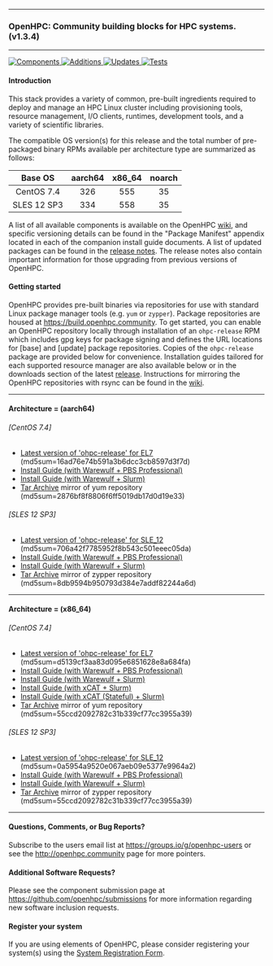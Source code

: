
---

### OpenHPC: Community building blocks for HPC systems. (v1.3.4)

---

[![Components](https://img.shields.io/badge/components%20available-77-green.svg) ](https://github.com/openhpc/ohpc/wiki/Component-List-v1.3.4)
[![Additions](https://img.shields.io/badge/new%20additions-2-blue.svg) ](https://github.com/openhpc/ohpc/releases/tag/v1.3.4.GA)
[![Updates](https://img.shields.io/badge/updates-27%25-lightgrey.svg) ](https://github.com/openhpc/ohpc/releases/tag/v1.3.4.GA)
[![Tests](https://img.shields.io/badge/tests%20passing-100%25-brightgreen.svg) ](http://test.openhpc.community:8080/job/1.3.x/view/1.3.4/)


#### Introduction

This stack provides a variety of common, pre-built ingredients required to
deploy and manage an HPC Linux cluster including provisioning tools, resource
management, I/O clients, runtimes, development tools, and a variety of
scientific libraries.

The compatible OS version(s) for this release and the total number of
pre-packaged binary RPMs available per architecture type are summarized as follows:

Base OS     | aarch64 | x86_64  | noarch
:---:       | :---:   | :---:   | :---:
CentOS 7.4  | 326     | 555     | 35
SLES 12 SP3 | 334     | 558     | 35

A list of all available components is available on the OpenHPC
[wiki](https://github.com/openhpc/ohpc/wiki/Component-List-v1.3.4), and
specific versioning details can be found in the "Package Manifest" appendix
located in each of the companion install guide documents. A list of updated
packages can be found in the [release
notes](https://github.com/openhpc/ohpc/releases/tag/v1.3.4.GA). The release
notes also contain important information for those upgrading from previous
versions of OpenHPC.

#### Getting started

OpenHPC provides pre-built binaries via repositories for use with standard
Linux package manager tools (e.g. ```yum``` or ```zypper```). Package
repositories are housed at https://build.openhpc.community. To get started, you
can enable an OpenHPC repository locally through installation of an
```ohpc-release``` RPM which includes gpg keys for package signing and defines
the URL locations for [base] and [update] package repositories. Copies of the
```ohpc-release``` package are provided below for convenience. Installation guides 
tailored for each supported resource manager are also available below or in
the downloads section of the latest
[release](https://github.com/openhpc/ohpc/releases/tag/v1.3.4.GA). Instructions
for mirroring the OpenHPC repositories with rsync can be found in the
[wiki](https://github.com/openhpc/ohpc/wiki/Repository-Access-via-rsync).

---

#### Architecture = (aarch64)

###### [CentOS 7.4]
* [Latest version of 'ohpc-release' for EL7](https://github.com/openhpc/ohpc/releases/download/v1.3.GA/ohpc-release-1.3-1.el7.aarch64.rpm) (md5sum=16ad76e74b591a3b6dcc3cb8597d3f7d)
* [Install Guide (with Warewulf + PBS Professional)](https://github.com/openhpc/ohpc/releases/download/v1.3.4.GA/Install_guide-CentOS7-Warewulf-PBSPro-1.3.4-aarch64.pdf)
* [Install Guide (with Warewulf + Slurm)](https://github.com/openhpc/ohpc/releases/download/v1.3.4.GA/Install_guide-CentOS7-Warewulf-SLURM-1.3.4-aarch64.pdf)
* [Tar Archive](http://build.openhpc.community/dist/1.3.4/OpenHPC-1.3.4.CentOS_7.aarch64.tar) mirror of yum repository (md5sum=2876bf8f8806f6ff5019db17d0d19e33)

###### [SLES 12 SP3]
* [Latest version of 'ohpc-release' for SLE_12](https://github.com/openhpc/ohpc/releases/download/v1.3.GA/ohpc-release-1.3-1.sle12.aarch64.rpm) (md5sum=706a42f7785952f8b543c501eeec05da)
* [Install Guide (with Warewulf + PBS Professional)](https://github.com/openhpc/ohpc/releases/download/v1.3.4.GA/Install_guide-SLE_12-Warewulf-PBSPro-1.3.4-aarch64.pdf)
* [Install Guide (with Warewulf + Slurm)](https://github.com/openhpc/ohpc/releases/download/v1.3.4.GA/Install_guide-SLE_12-Warewulf-SLURM-1.3.4-aarch64.pdf)
* [Tar Archive](http://build.openhpc.community/dist/1.3.4/OpenHPC-1.3.4.SLE_12.aarch64.tar) mirror of zypper repository (md5sum=8db9594b950793d384e7addf82244a6d)

---

#### Architecture = (x86_64)

###### [CentOS 7.4]
* [Latest version of 'ohpc-release' for EL7](https://github.com/openhpc/ohpc/releases/download/v1.3.GA/ohpc-release-1.3-1.el7.x86_64.rpm) (md5sum=d5139cf3aa83d095e6851628e8a684fa)
* [Install Guide (with Warewulf + PBS Professional)](https://github.com/openhpc/ohpc/releases/download/v1.3.4.GA/Install_guide-CentOS7-Warewulf-PBSPro-1.3.4-x86_64.pdf)
* [Install Guide (with Warewulf + Slurm)](https://github.com/openhpc/ohpc/releases/download/v1.3.4.GA/Install_guide-CentOS7-Warewulf-SLURM-1.3.4-x86_64.pdf)
* [Install Guide (with xCAT + Slurm)](https://github.com/openhpc/ohpc/releases/download/v1.3.4.GA/Install_guide-CentOS7-xCAT-SLURM-1.3.4-x86_64.pdf)
* [Install Guide (with xCAT (Stateful) + Slurm)](https://github.com/openhpc/ohpc/releases/download/v1.3.4.GA/Install_guide-CentOS7-xCAT-stateful-SLURM-1.3.4-x86_64.pdf)
* [Tar Archive](http://build.openhpc.community/dist/1.3.4/OpenHPC-1.3.4.CentOS_7.x86_64.tar) mirror of yum repository (md5sum=55ccd2092782c31b339cf77cc3955a39)

###### [SLES 12 SP3]
* [Latest version of 'ohpc-release' for SLE_12](https://github.com/openhpc/ohpc/releases/download/v1.3.GA/ohpc-release-1.3-1.sle12.x86_64.rpm) (md5sum=0a5954a9520e067aeb09e5377e9964a2)
* [Install Guide (with Warewulf + PBS Professional)](https://github.com/openhpc/ohpc/releases/download/v1.3.4.GA/Install_guide-SLE_12-Warewulf-PBSPro-1.3.4-x86_64.pdf)
* [Install Guide (with Warewulf + Slurm)](https://github.com/openhpc/ohpc/releases/download/v1.3.4.GA/Install_guide-SLE_12-Warewulf-SLURM-1.3.4-x86_64.pdf)
* [Tar Archive](http://build.openhpc.community/dist/1.3.4/OpenHPC-1.3.4.SLE_12.x86_64.tar) mirror of zypper repository (md5sum=55ccd2092782c31b339cf77cc3955a39)

---

#### Questions, Comments, or Bug Reports?

Subscribe to the users email list at https://groups.io/g/openhpc-users or see
the http://openhpc.community page for more pointers.

#### Additional Software Requests?

Please see the component submission page at
https://github.com/openhpc/submissions for more information regarding new
software inclusion requests.

#### Register your system

If you are using elements of OpenHPC, please consider registering your
system(s) using the [System Registration
Form](https://drive.google.com/open?id=1KvFM5DONJigVhOlmDpafNTDDRNTYVdolaYYzfrHkOWI).


